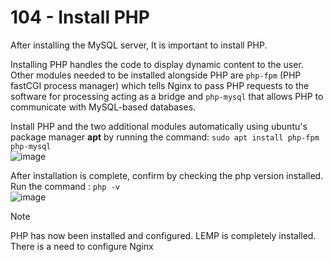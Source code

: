 # 104 - Install PHP
After installing the MySQL server, It is important to install PHP.  

Installing PHP handles the code to display dynamic content to the user. Other modules needed to be installed alongside PHP are ```php-fpm``` (PHP fastCGI process manager) which tells Nginx to pass PHP requests to the software for processing acting as a bridge and ```php-mysql``` that allows PHP to communicate with MySQL-based databases. 
   
Install PHP and the two additional modules automatically using ubuntu's package manager **apt** by running the command: ```sudo apt install php-fpm php-mysql```    
![image](https://github.com/gideonsngo/DevOpsTraining/assets/74353147/c903b7a4-1803-4fee-9a59-8c39d235d172)

After installation is complete, confirm by checking the php version installed. Run the command : `php -v`  
![image](https://github.com/gideonsngo/DevOpsTraining/assets/74353147/f2fcdc33-09cc-4cb0-b092-69b9b180c33b)


> [!NOTE]
> PHP has now been installed and configured. LEMP is completely installed. There is a need to configure Nginx
